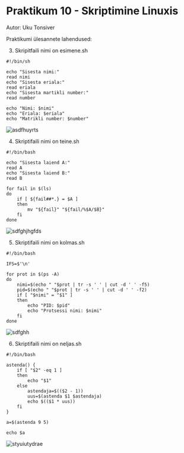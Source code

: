 # Praktikum 10 - Skriptimine Linuxis
Autor: Uku Tonsiver

Praktikumi ülesannete lahendused:

3. Skripitfaili nimi on esimene.sh
```
#!/bin/sh

echo "Sisesta nimi:"
read nimi
echo "Sisesta eriala:"
read eriala
echo "Sisesta martikli number:"
read number

echo "Nimi: $nimi"
echo "Eriala: $eriala"
echo "Matrikli number: $number"
```

![asdfhuyrts](https://user-images.githubusercontent.com/92918498/202482678-b1bf29ed-33fc-448d-bfd7-ab6f44ae0e3f.jpg)

4. Skriptifaili nimi on teine.sh
```
#!/bin/bash

echo "Sisesta laiend A:"
read A
echo "Sisesta laiend B:"
read B

for fail in $(ls)
do
    if [ ${fail##*.} = $A ]
    then
        mv "${fail}" "${fail/%$A/$B}"
    fi
done
```

![sdfghjhgfds](https://user-images.githubusercontent.com/92918498/202491003-d14cb076-65fe-46a1-bfd3-0570cffd7a64.jpg)

5. Skriptifaili nimi on kolmas.sh
```
#!/bin/bash

IFS=$'\n'

for prot in $(ps -A)
do
    nimi=$(echo " "$prot | tr -s ' ' | cut -d ' ' -f5)
    pid=$(echo " "$prot | tr -s ' ' | cut -d ' ' -f2)
    if [ "$nimi" = "$1" ]
    then
        echo "PID: $pid"
        echo "Protsessi nimi: $nimi"
    fi
done
```

![sdfghh](https://user-images.githubusercontent.com/92918498/202500370-e639ab61-8215-428e-a850-14421b5f5353.jpg)

6. Skriptifaili nimi on neljas.sh
```
#!/bin/bash

astenda() {
    if [ "$2" -eq 1 ]
    then
        echo "$1"
    else
        astendaja=$(($2 - 1))
        uus=$(astenda $1 $astendaja)
        echo $(($1 * uus))
    fi
}

a=$(astenda 9 5)

echo $a
```

![styuiutydrae](https://user-images.githubusercontent.com/92918498/202505521-219b030d-b259-42f7-9a4b-59d0c361d55b.jpg)
